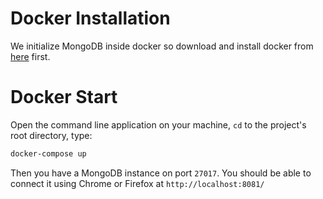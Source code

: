 # Docker Installation

We initialize MongoDB inside docker so download and install docker from [here](https://docs.docker.com/get-docker/) first.

# Docker Start

Open the command line application on your machine, `cd` to the project's root directory, type:

```bash
docker-compose up
```

Then you have a MongoDB instance on port `27017`. You should be able to connect it using Chrome or Firefox at `http://localhost:8081/`